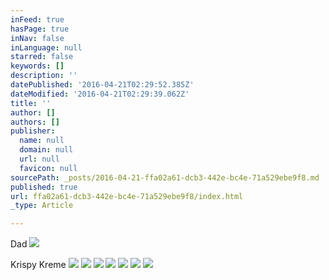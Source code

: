 ```yaml
---
inFeed: true
hasPage: true
inNav: false
inLanguage: null
starred: false
keywords: []
description: ''
datePublished: '2016-04-21T02:29:52.385Z'
dateModified: '2016-04-21T02:29:39.062Z'
title: ''
author: []
authors: []
publisher:
  name: null
  domain: null
  url: null
  favicon: null
sourcePath: _posts/2016-04-21-ffa02a61-dcb3-442e-bc4e-71a529ebe9f8.md
published: true
url: ffa02a61-dcb3-442e-bc4e-71a529ebe9f8/index.html
_type: Article

---
```

Dad
![](https://the-grid-user-content.s3-us-west-2.amazonaws.com/e2663509-3ec0-4a04-aec5-452b3a1b215f.jpg)

Krispy Kreme
![](https://the-grid-user-content.s3-us-west-2.amazonaws.com/8dfb88c1-2049-4e55-beb5-5f630f164fee.jpg)
![](https://the-grid-user-content.s3-us-west-2.amazonaws.com/827afa30-8f56-4556-8e5b-4cedd4211386.jpg)
![](https://the-grid-user-content.s3-us-west-2.amazonaws.com/90e8cfbe-0366-40f5-b302-5f5360dfb50e.jpg)
![](https://the-grid-user-content.s3-us-west-2.amazonaws.com/d31f8280-df2d-43d0-af4a-f86a612e2965.jpg)
![](https://the-grid-user-content.s3-us-west-2.amazonaws.com/a3b840fc-45e1-44e4-b234-0a4007562420.jpg)
![](https://the-grid-user-content.s3-us-west-2.amazonaws.com/4239d9b5-7103-4f93-abe3-de85ce54a9d1.jpg)
![](https://the-grid-user-content.s3-us-west-2.amazonaws.com/5b531e79-b3d8-4c01-9387-8edc13f3c5d7.jpg)